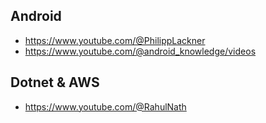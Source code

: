 ## Android
  - https://www.youtube.com/@PhilippLackner
  - https://www.youtube.com/@android_knowledge/videos

## Dotnet & AWS
  - https://www.youtube.com/@RahulNath
